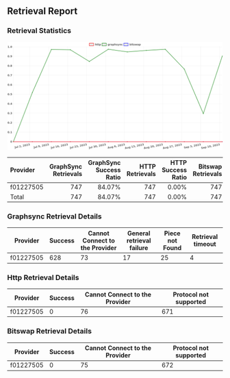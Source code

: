 ## Retrieval Report
### Retrieval Statistics
<img src="https://raw.githubusercontent.com/data-preservation-programs/filplus-checker-assets/main/filecoin-project/filecoin-plus-large-datasets/issues/1991/1694996534056.png"/>

| Provider  | GraphSync Retrievals | GraphSync Success Ratio | HTTP Retrievals | HTTP Success Ratio | Bitswap Retrievals | Bitswap Success Ratio |
| :-------- | -------------------: | ----------------------: | --------------: | -----------------: | -----------------: | --------------------: |
| f01227505 |                  747 |                  84.07% |             747 |              0.00% |                747 |                 0.00% |
| Total     |                  747 |                  84.07% |             747 |              0.00% |                747 |                 0.00% |

### Graphsync Retrieval Details
| Provider  | Success | Cannot Connect to the Provider | General retrieval failure | Piece not Found | Retrieval timeout |
| --------- | ------- | ------------------------------ | ------------------------- | --------------- | ----------------- |
| f01227505 | 628     | 73                             | 17                        | 25              | 4                 |

### Http Retrieval Details
| Provider  | Success | Cannot Connect to the Provider | Protocol not supported |
| --------- | ------- | ------------------------------ | ---------------------- |
| f01227505 | 0       | 76                             | 671                    |

### Bitswap Retrieval Details
| Provider  | Success | Cannot Connect to the Provider | Protocol not supported |
| --------- | ------- | ------------------------------ | ---------------------- |
| f01227505 | 0       | 75                             | 672                    |
